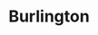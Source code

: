 ---
title: "Burlington"
url: /chicago/burlington-south-marshfield-avenue/
shop: department store
---